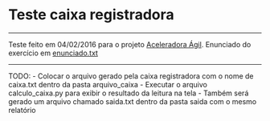 Teste caixa registradora
===============

---

Teste feito em 04/02/2016 para o projeto [Aceleradora Ágil].
Enunciado do exercício em [enunciado.txt]

---

TODO:
	- Colocar o arquivo gerado pela caixa registradora com o nome de caixa.txt dentro da pasta arquivo_caixa
	- Executar o arquivo calculo_caixa.py para exibir o resultado da leitura na tela
	- Também será gerado um arquivo chamado saida.txt dentro da pasta saida com o mesmo relatório

[Aceleradora Ágil]: https://info.thoughtworks.com/Aceleradora.html
[enunciado.txt]: enunciado.txt
